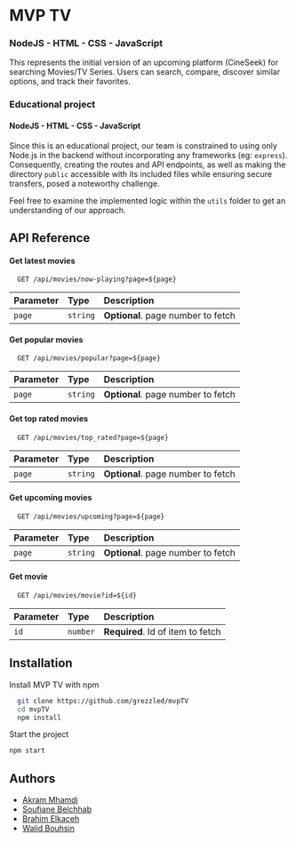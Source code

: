 
# MVP TV 
### NodeJS -  HTML - CSS - JavaScript

This represents the initial version of an upcoming platform (CineSeek) for searching Movies/TV Series. Users can search, compare, discover similar options, and track their favorites.

### Educational project 
#### NodeJS - HTML - CSS - JavaScript

Since this is an educational project, our team is constrained to using only Node.js in the backend without incorporating any frameworks (eg: `express`). Consequently, creating the routes and API endpoints, as well as making the directory `public` accessible with its included files while ensuring secure transfers, posed a noteworthy challenge. 

Feel free to examine the implemented logic within the `utils` folder to get an understanding of our approach.


## API Reference

#### Get latest movies

```http
  GET /api/movies/now-playing?page=${page}
```

| Parameter | Type     | Description                       |
| :-------- | :------- | :-------------------------------- |
| `page`      | `string` | **Optional**. page number to fetch |

#### Get popular movies 

```http
  GET /api/movies/popular?page=${page}
```
| Parameter | Type     | Description                       |
| :-------- | :------- | :-------------------------------- |
| `page`      | `string` | **Optional**. page number to fetch |

#### Get top rated movies 

```http
  GET /api/movies/top_rated?page=${page}
```
| Parameter | Type     | Description                       |
| :-------- | :------- | :-------------------------------- |
| `page`      | `string` | **Optional**. page number to fetch |

#### Get upcoming movies 

```http
  GET /api/movies/upcoming?page=${page}
```
| Parameter | Type     | Description                       |
| :-------- | :------- | :-------------------------------- |
| `page`      | `string` | **Optional**. page number to fetch |


#### Get movie

```http
  GET /api/movies/movie?id=${id}
```

| Parameter | Type     | Description                       |
| :-------- | :------- | :-------------------------------- |
| `id`      | `number` | **Required**. Id of item to fetch |



## Installation

Install MVP TV with npm

```bash
  git clone https://github.com/grezzled/mvpTV
  cd mvpTV
  npm install
```

Start the project
```bash
npm start
```
## Authors

- [Akram Mhamdi](https://github.com/akram37)
- [Soufiane Belchhab](https://github.com/grezzled)
- [Brahim Elkaceh](https://github.com/brahimelkaceh)
- [Walid Bouhsin](https://github.com/WalidBouhsin9)

